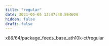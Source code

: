 ```yaml
---
title: "regular"
date: 2021-05-05 13:47:48.864604
hidden: false
draft: false
---
```


x86/64/package_feeds_base_ath10k-ct/regular

